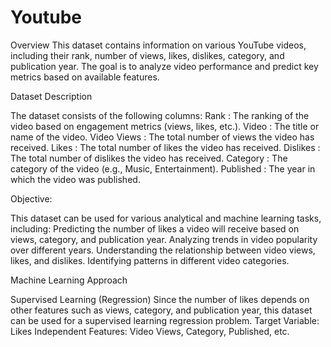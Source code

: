 # Youtube
Overview
This dataset contains information on various YouTube videos, including their rank, number of views, likes, dislikes, category, and publication year. 
The goal is to analyze video performance and predict key metrics based on available features.

Dataset Description

The dataset consists of the following columns:
Rank : The ranking of the video based on engagement metrics (views, likes, etc.).
Video : The title or name of the video.
Video Views : The total number of views the video has received.
Likes : The total number of likes the video has received.
Dislikes : The total number of dislikes the video has received.
Category : The category of the video (e.g., Music, Entertainment).
Published : The year in which the video was published.

Objective:

This dataset can be used for various analytical and machine learning tasks, including:
Predicting the number of likes a video will receive based on views, category, and publication year.
Analyzing trends in video popularity over different years.
Understanding the relationship between video views, likes, and dislikes.
Identifying patterns in different video categories.

Machine Learning Approach

Supervised Learning (Regression)
Since the number of likes depends on other features such as views, category, and publication year, this dataset can be used for a supervised learning regression problem.
Target Variable: Likes
Independent Features: Video Views, Category, Published, etc.

